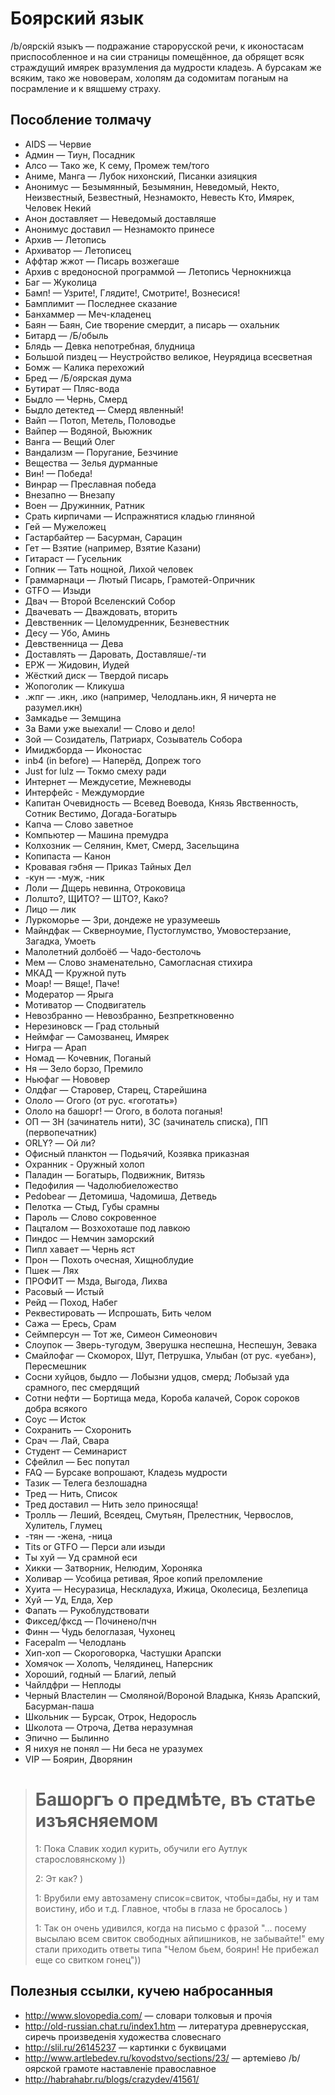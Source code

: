 # Боярский язык

/b/оярскiй языкъ — подражание старорусской речи, к иконостасам приспособленное
и на сии страницы помещённое, да обрящет всяк страждущий имярек вразумления да
мудрости кладезь. А бурсакам же всяким, тако же нововерам, холопям да
содомитам поганым на посрамление и к вящшему страху.

## Пособление толмачу

* AIDS — Червие
* Админ — Тиун, Посадник
* Алсо — Тако же, К сему, Промеж тем/того
* Аниме, Манга — Лубок нихонский, Писанки азияцкия
* Анонимус — Безымянный, Безымянин, Неведомый, Некто, Неизвестный, Безвестный, Незнамокто, Невесть Кто, Имярек, Человек Некий
* Анон доставляет — Неведомый доставляше
* Анонимус доставил — Незнамокто принесе
* Архив — Летопись
* Архиватор — Летописец
* Аффтар жжот — Писарь возжегаше
* Архив с вредоносной программой — Летопись Чернокнижца
* Баг — Жуколица
* Бамп! — Узрите!, Глядите!, Смотрите!, Вознесися!
* Бамплимит — Последнее сказание
* Банхаммер — Меч-кладенец
* Баян — Баян, Сие творение смердит, а писарь — охальник
* Битард — /Б/обыль
* Блядь — Девка непотребная, блудница
* Большой пиздец — Неустройство великое, Неурядица всесветная
* Бомж — Калика перехожий
* Бред — /Б/оярская дума
* Бутират — Пляс-вода
* Быдло — Чернь, Смерд
* Быдло детектед — Смерд явленный!
* Вайп — Потоп, Метель, Половодье
* Вайпер — Водяной, Вьюжник
* Ванга — Вещий Олег
* Вандализм — Поругание, Безчиние
* Вещества — Зелья дурманные
* Вин! — Победа!
* Винрар — Преславная победа
* Внезапно — Внезапу
* Воен — Дружинник, Ратник
* Срать кирпичами — Испражнятися кладью глиняной
* Гей — Мужеложец
* Гастарбайтер — Басурман, Сарацин
* Гет — Взятие (например, Взятие Казани)
* Гитараст — Гусельник
* Гопник — Тать нощной, Лихой человек
* Граммарнаци — Лютый Писарь, Грамотей-Опричник
* GTFO — Изыди
* Двач — Второй Вселенский Собор
* Двачевать — Дваждовать, вторить
* Девственник — Целомудренник, Безневестник
* Десу — Убо, Аминь
* Девственница — Дева
* Доставлять — Даровать, Доставляше/-ти
* ЕРЖ — Жидовин, Иудей
* Жёсткий диск — Твердой писарь
* Жопоголик — Кликуша
* .жпг — .икн, .ико (например, Челодлань.икн, Я ничерта не разумел.икн)
* Замкадье — Земщина
* За Вами уже выехали! — Слово и дело!
* Зой — Созидатель, Патриарх, Созыватель Собора
* Имиджборда — Иконостас
* inb4 (in before) — Наперёд, Допреж того
* Just for lulz — Токмо смеху ради
* Интернет — Междусетие, Межневоды
* Интерфейс - Междумордие
* Капитан Очевидность — Всевед Воевода, Князь Явственность, Сотник Вестимо, Догада-Богатырь
* Капча — Слово заветное
* Компьютер — Машина премудра
* Колхозник — Селянин, Кмет, Смерд, Засельщина
* Копипаста — Канон
* Кровавая гэбня — Приказ Тайных Дел
* -кун — -муж, -ник
* Лоли — Дщерь невинна, Отроковица
* Лолшто?, ЩИТО? — ШТО?, Како?
* Лицо — лик
* Луркоморье — Зри, дондеже не уразумеешь
* Майндфак — Скверноумие, Пустоглумство, Умовостерзание, Загадка, Умоеть
* Малолетний долбоёб — Чадо-бестолочь
* Мем — Слово знаменательно, Самогласная стихира
* МКАД — Кружной путь
* Моар! — Вяще!, Паче!
* Модератор — Ярыга
* Мотиватор — Сподвигатель
* Невозбранно — Невозбранно, Безпреткновенно
* Нерезиновск — Град стольный
* Неймфаг — Самозванец, Имярек
* Нигра — Арап
* Номад — Кочевник, Поганый
* Ня — Зело борзо, Премило
* Ньюфаг — Нововер
* Олдфаг — Старовер, Старец, Старейшина
* Ололо — Огого (от рус. «гоготать»)
* Ололо на башорг! — Огого, в болота поганыя!
* ОП — ЗН (зачинатель нити), ЗС (зачинатель списка), ПП (первопечатник)
* ORLY? — Ой ли?
* Офисный планктон — Подьячий, Козявка приказная
* Охранник - Оружный холоп
* Паладин — Богатырь, Подвижник, Витязь
* Педофилия — Чадолюбиеложество
* Pedobear — Детомиша, Чадомиша, Детведь
* Пелотка — Стыд, Губы срамны
* Пароль — Слово сокровенное
* Пацталом — Возхохоташе под лавкою
* Пиндос — Немчин заморский
* Пипл хавает — Чернь яст
* Прон — Похоть очесная, Хищноблудие
* Пшек — Лях
* ПРОФИТ — Мзда, Выгода, Лихва
* Расовый — Истый
* Рейд — Поход, Набег
* Реквестировать — Испрошать, Бить челом
* Сажа — Ересь, Срам
* Сеймперсун — Тот же, Симеон Симеонович
* Слоупок — Зверь-тугодум, Зверушка неспешна, Неспешун, Зевака
* Смайлофаг — Скоморох, Шут, Петрушка, Улыбан (от рус. «уебан»), Пересмешник
* Сосни хуйцов, быдло — Лобызни удцов, смерд; Лобызай уда срамного, пес смердящий
* Сотни нефти — Бортища меда, Короба калачей, Сорок сороков добра всякого
* Соус — Исток
* Сохранить — Схоронить
* Срач — Лай, Свара
* Студент — Семинарист
* Сфейлил — Бес попутал
* FAQ — Бурсаке вопрошают, Кладезь мудрости
* Тазик — Телега безлошадна
* Тред — Нить, Список
* Тред доставил — Нить зело приносяща!
* Тролль — Леший, Всеядец, Смутьян, Прелестник, Червослов, Хулитель, Глумец
* -тян — -жена, -ница
* Tits or GTFO — Перси али изыди
* Ты хуй — Уд срамной еси
* Хикки — Затворник, Нелюдим, Хороняка
* Холивар — Усобица ретивая, Ярое копий преломление
* Хуита — Несуразица, Нескладуха, Ижица, Околесица, Безлепица
* Хуй — Уд, Елда, Хер
* Фапать — Рукоблудствовати
* Фиксед/фксд — Починено/пчн
* Финн — Чудь белоглазая, Чухонец
* Facepalm — Челодлань
* Хип-хоп — Скороговорка, Частушки Арапски
* Хомячок — Холопъ, Челядинец, Наперсник
* Хороший, годный — Благий, лепый
* Чайлдфри — Неплоды
* Черный Властелин — Смоляной/Вороной Владыка, Князь Арапский, Басурман-паша
* Школьник — Бурсак, Отрок, Недоросль
* Школота — Отроча, Детва неразумная
* Эпично — Былинно
* Я нихуя не понял — Ни беса не уразумех
* VIP — Боярин, Дворянин

> # Башоргъ о предмѣте, въ статье изъясняемом
>
> 1: Пока Славик ходил курить, обучили его Аутлук старословянскому ))
>
> 2: Эт как? )
>
> 1: Врубили ему автозамену список=свиток, чтобы=дабы, ну и там воистину, ибо
> и т.д. Главное, чтобы в глаза не бросалось )
>
> 1: Так он очень удивился, когда на письмо с фразой "... посему высылаю всем
> свиток свободных айпишников, не забывайте!" ему стали приходить ответы типа
> "Челом бьем, боярин! Не прибежал еще со свитком гонец"))

## Полезныя ссылки, кучею набросанныя

* http://www.slovopedia.com/ — словари толковыя и прочiя
* http://old-russian.chat.ru/index1.htm — литература древнерусская, сиречь произведенiя художества словеснаго
* http://slil.ru/26145237 — картинки с буквицами
* http://www.artlebedev.ru/kovodstvo/sections/23/ — артемiево /b/оярской грамоте наставленiе православное
* http://habrahabr.ru/blogs/crazydev/41561/

